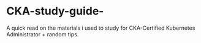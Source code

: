 # CKA-study-guide-
A quick read on the materials i used to study for CKA-Certified Kubernetes Administrator + random tips. 

